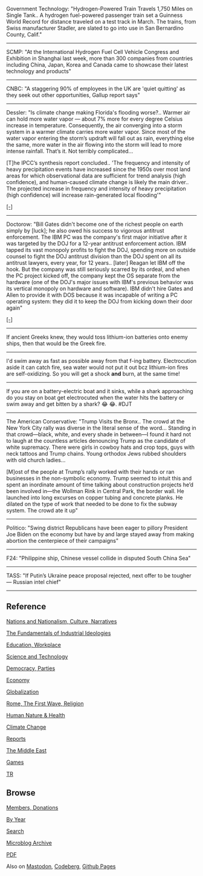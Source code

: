 
Government Technology: "Hydrogen-Powered Train Travels 1,750 Miles on
Single Tank.. A hydrogen fuel-powered passenger train set a Guinness
World Record for distance traveled on a test track in March. The
trains, from Swiss manufacturer Stadler, are slated to go into use in
San Bernardino County, Calif."

---

SCMP: "At the International Hydrogen Fuel Cell Vehicle Congress and
Exhibition in Shanghai last week, more than 300 companies from
countries including China, Japan, Korea and Canada came to showcase
their latest technology and products"

---

CNBC: "A staggering 90% of employees in the UK are 'quiet quitting' as
they seek out other opportunities, Gallup report says"

---

Dessler: "Is climate change making Florida's flooding worse?.. Warmer
air can hold more water vapor — about 7% more for every degree Celsius
increase in temperature. Consequently, the air converging into a storm
system in a warmer climate carries more water vapor. Since most of the
water vapor entering the storm’s updraft will fall out as rain,
everything else the same, more water in the air flowing into the storm
will lead to more intense rainfall. That’s it. Not terribly
complicated...

[T]he IPCC’s synthesis report concluded.. 'The frequency and intensity
of heavy precipitation events have increased since the 1950s over most
land areas for which observational data are sufficient for trend
analysis (high confidence), and human-caused climate change is likely
the main driver.. The projected increase in frequency and intensity of
heavy precipitation (high confidence) will increase rain-generated
local flooding'"

[[-]](https://www.theclimatebrink.com/p/did-climate-change-make-floridas)

---

Doctorow: "Bill Gates didn't become one of the richest people on earth
simply by [luck]; he also owed his success to vigorous antitrust
enforcement. The IBM PC was the company's first major initiative after
it was targeted by the DOJ for a 12-year antitrust enforcement
action. IBM tapped its vast monopoly profits to fight the DOJ,
spending more on outside counsel to fight the DOJ antitrust division
than the DOJ spent on all its antitrust lawyers, every year, for 12
years.. [later] Reagan let IBM off the hook.  But the company was
still seriously scarred by its ordeal, and when the PC project kicked
off, the company kept the OS separate from the hardware (one of the
DOJ's major issues with IBM's previous behavior was its vertical
monopoly on hardware and software). IBM didn't hire Gates and Allen to
provide it with DOS because it was incapable of writing a PC operating
system: they did it to keep the DOJ from kicking down their door
again"

[[-]](https://pluralistic.net/2024/06/14/patch-tuesday/)

---

If ancient Greeks knew, they would toss lithium-ion batteries onto
enemy ships, then that would be the Greek fire.

---

I'd swim away as fast as possible away from that f-ing battery. Electrocution
aside it can catch fire, sea water would not put it out bcz lithium-ion fires
are self-oxidizing. So you will get a shock **and** burn, at the same time!

---

If you are on a battery-electric boat and it sinks, while a shark
approaching do you stay on boat get electrocuted when the water hits
the battery or swim away and get bitten by a shark? 😂 😂. \#DJT

---

The American Conservative: "Trump Visits the Bronx.. The crowd at the
New York City rally was diverse in the literal sense of the
word... Standing in that crowd—black, white, and every shade in
between—I found it hard not to laugh at the countless articles
denouncing Trump as the candidate of white supremacy. There were girls
in cowboy hats and crop tops, guys with neck tattoos and Trump
chains. Young orthodox Jews rubbed shoulders with old church ladies...

[M]ost of the people at Trump’s rally worked with their hands or ran
businesses in the non-symbolic economy. Trump seemed to intuit this
and spent an inordinate amount of time talking about construction
projects he’d been involved in—the Wollman Rink in Central Park, the
border wall. He launched into long excurses on copper tubing and
concrete planks. He dilated on the type of work that needed to be done
to fix the subway system. The crowd ate it up"

---

Politico: "Swing district Republicans have been eager to pillory
President Joe Biden on the economy but have by and large stayed away
from making abortion the centerpiece of their campaigns"

---

F24: "Philippine ship, Chinese vessel collide in disputed South China
Sea"

---

TASS: "If Putin’s Ukraine peace proposal rejected, next offer to be
tougher — Russian intel chief"

---

## Reference

[Nations and Nationalism, Culture, Narratives](0119/2013/02/nations-and-nationalism.html)

[The Fundamentals of Industrial Ideologies](0119/2011/04/fundamentals-of-industrial-ideologies.html)

[Education, Workplace](0119/2017/09/education-workplace.html)

[Science and Technology](0119/2018/09/science-technology.html)

[Democracy, Parties](0119/2016/11/democracy.html)

[Economy](2021/01/economy.html)

[Globalization](0119/2018/09/globalization.html)

[Rome, The First Wave, Religion](0119/2017/12/rome.html)

[Human Nature & Health](2020/07/human-nature.html)

[Climate Change](2022/01/climate.html)

[Reports](2021/01/reports.html)

[The Middle East](0119/2019/07/middleeast.html)

[Games](2024/06/games.html)

[TR](../tr/index.html)

## Browse

[Members, Donations](2022/08/members.html)

[By Year](years.html)

[Search](https://muratk5n.github.io/thirdwave/en/search.html)

[Microblog Archive](mbl/index.html)

[PDF](https://www.dropbox.com/scl/fi/8kl0sla1booo83zeb28dn/tw-all.pdf?rlkey=p9r319p8jbzak5du3dasju05y&st=28wknfsp&raw=1)

Also on 
[Mastodon](https://fosstodon.org/@muratk5n),
[Codeberg](https://muratk5n.codeberg.page/en/),
[Github Pages](https://muratk5n.github.io/thirdwave/en/)
